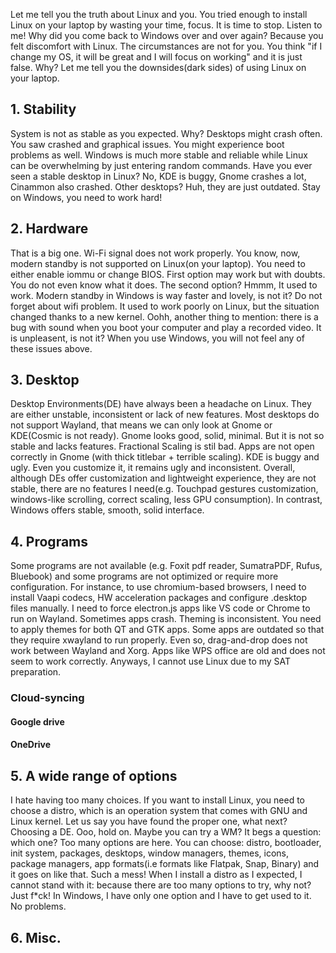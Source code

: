 Let me tell you the truth about Linux and you. You tried enough to install Linux on your laptop by wasting your time, focus. It is time to stop. Listen to me! Why did you come back to Windows over and over again? Because you felt discomfort with Linux. The circumstances are not for you. You think "if I change my OS, it will be great and I will focus on working" and it is just false. Why? Let me tell you the downsides(dark sides) of using Linux on your laptop.
## 1. Stability
System is not as stable as you expected. Why? Desktops might crash often. You saw crashed and graphical issues. You might experience boot problems as well. Windows is much more stable and reliable while Linux can be overwhelming by just entering random commands. Have you ever seen a stable desktop in Linux? No, KDE is buggy, Gnome crashes a lot, Cinammon also crashed. Other desktops? Huh, they are just outdated. Stay on Windows, you need to work hard!
## 2. Hardware
That is a big one. Wi-Fi signal does not work properly. You know, now, modern standby is not supported on Linux(on your laptop). You need to either enable iommu or change BIOS. First option may work but with doubts. You do not even know what it does. The second option? Hmmm, It used to work. Modern standby in Windows is way faster and lovely, is not it? Do not forget about wifi problem. It used to work poorly on Linux, but the situation changed thanks to a new kernel. Oohh, another thing to mention: there is a bug with sound when you boot your computer and play a recorded video. It is unpleasent, is not it? When you use Windows, you will not feel any of these issues above.

## 3. Desktop
Desktop Environments(DE) have always been a headache on Linux. They are either unstable, inconsistent or lack of new features. Most desktops do not support Wayland, that means we can only look at Gnome or KDE(Cosmic is not ready). Gnome looks good, solid, minimal. But it is not so stable and lacks features. Fractional Scaling is stil bad. Apps are not open correctly in Gnome (with thick titlebar + terrible scaling). KDE is buggy and ugly. Even you customize it, it remains ugly and inconsistent. Overall, although DEs offer customization and lightweight experience, they are not stable, there are no features I need(e.g. Touchpad gestures customization, windows-like scrolling, correct scaling, less GPU consumption). In contrast, Windows offers stable, smooth, solid interface.

## 4. Programs
Some programs are not available (e.g. Foxit pdf reader, SumatraPDF, Rufus, Bluebook) and some programs are not optimized or require more configuration. For instance, to use chromium-based browsers, I need to install Vaapi codecs, HW acceleration packages and configure .desktop files manually. I need to force electron.js apps like VS code or Chrome to run on Wayland. Sometimes apps crash. Theming is inconsistent. You need to apply themes for both QT and GTK apps. Some apps are outdated so that they require xwayland to run properly. Even so, drag-and-drop does not work between Wayland and Xorg. Apps like WPS office are old and does not seem to work correctly. Anyways, I cannot use Linux due to my SAT preparation.
### Cloud-syncing
#### Google drive
#### OneDrive

## 5. A wide range of options
I hate having too many choices. If you want to install Linux, you need to choose a distro, which is an operation system that comes with GNU and Linux kernel. Let us say you have found the proper one, what next? Choosing a DE. Ooo, hold on. Maybe you can try a WM? It begs a question: which one? Too many options are here. You can choose: distro, bootloader, init system, packages, desktops, window managers, themes, icons, package managers, app formats(i.e formats like Flatpak, Snap, Binary) and it goes on like that. Such a mess! When I install a distro as I expected, I cannot stand with it: because there are too many options to try, why not? Just f*ck! In Windows, I have only one option and I have to get used to it. No problems. 

## 6. Misc.


